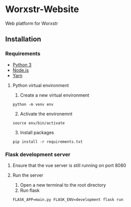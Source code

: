 # Worxstr-Website
Web platform for Worxstr

## Installation

### Requirements
- [Python 3](https://www.python.org/)
- [Node.js](https://nodejs.org/en/)
- [Yarn](https://yarnpkg.com/)

1. Python virtual environment
    1. Create a new virtual environment
    ```shell
    python -m venv env
    ```

    2. Activate the environemnt
    ```shell
    source env/bin/activate
    ```

    3. Install packages
    ```shell
    pip install -r requirements.txt
    ```

### Flask development server

1. Ensure that the vue server is still running on port 8080

2. Run the server
    1. Open a new terminal to the root directory
    2. Run flask
    ```shell
    FLASK_APP=main.py FLASK_ENV=development flask run
    ```
    